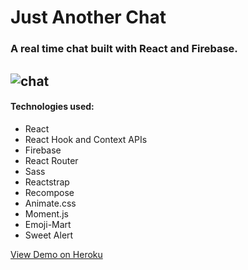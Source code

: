# Just Another Chat

### A real time chat built with React and Firebase.

## ![chat](https://user-images.githubusercontent.com/42519030/59476537-31137580-8e1f-11e9-9db3-70aa7e2b7ed6.jpg)

#### Technologies used:

- React
- React Hook and Context APIs
- Firebase
- React Router
- Sass
- Reactstrap
- Recompose
- Animate.css
- Moment.js
- Emoji-Mart
- Sweet Alert

[View Demo on Heroku](https://radiant-wave-85955.herokuapp.com/)
